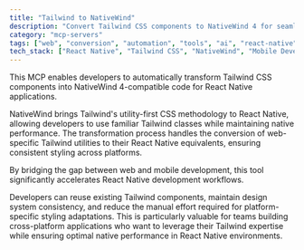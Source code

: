 ```yaml
---
title: "Tailwind to NativeWind"
description: "Convert Tailwind CSS components to NativeWind 4 for seamless React Native styling with Tailwind's utility-first approach."
category: "mcp-servers"
tags: ["web", "conversion", "automation", "tools", "ai", "react-native", "utility-first", "cross-platform"]
tech_stack: ["React Native", "Tailwind CSS", "NativeWind", "Mobile Development", "Cross-platform Styling", "JavaScript"]
---
```


This MCP enables developers to automatically transform Tailwind CSS components into NativeWind 4-compatible code for React Native applications. 

NativeWind brings Tailwind's utility-first CSS methodology to React Native, allowing developers to use familiar Tailwind classes while maintaining native performance. The transformation process handles the conversion of web-specific Tailwind utilities to their React Native equivalents, ensuring consistent styling across platforms.

By bridging the gap between web and mobile development, this tool significantly accelerates React Native development workflows. 

Developers can reuse existing Tailwind components, maintain design system consistency, and reduce the manual effort required for platform-specific styling adaptations. This is particularly valuable for teams building cross-platform applications who want to leverage their Tailwind expertise while ensuring optimal native performance in React Native environments.